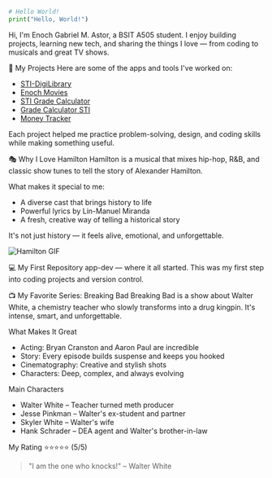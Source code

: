 ```python
# Hello World!
print("Hello, World!")
```

Hi, I'm Enoch Gabriel M. Astor, a BSIT A505 student.
I enjoy building projects, learning new tech, and sharing the things I love — from coding to musicals and great TV shows.

🚀 My Projects
Here are some of the apps and tools I've worked on:
- [STI-DigiLibrary](https://github.com/Enichh/STI-DigiLibrary)
- [Enoch Movies](https://enochmovies.netlify.app/)
- [STI Grade Calculator](https://stigradecalculator.netlify.app/)
- [Grade Calculator STI](https://gradecalculatorsti.netlify.app/)
- [Money Tracker](https://moneytrackerenoch.netlify.app/)

Each project helped me practice problem-solving, design, and coding skills while making something useful.

🎭 Why I Love Hamilton
Hamilton is a musical that mixes hip-hop, R&B, and classic show tunes to tell the story of Alexander Hamilton.

What makes it special to me:
- A diverse cast that brings history to life
- Powerful lyrics by Lin-Manuel Miranda
- A fresh, creative way of telling a historical story

It's not just history — it feels alive, emotional, and unforgettable.

![Hamilton GIF](https://media.giphy.com/media/9rJQoNtUVVTDG/giphy.gif)

💻 My First Repository
app-dev — where it all started. This was my first step into coding projects and version control.

📺 My Favorite Series: Breaking Bad
Breaking Bad is a show about Walter White, a chemistry teacher who slowly transforms into a drug kingpin. It's intense, smart, and unforgettable.

What Makes It Great
- Acting: Bryan Cranston and Aaron Paul are incredible
- Story: Every episode builds suspense and keeps you hooked
- Cinematography: Creative and stylish shots
- Characters: Deep, complex, and always evolving

Main Characters
- Walter White – Teacher turned meth producer
- Jesse Pinkman – Walter's ex-student and partner
- Skyler White – Walter's wife
- Hank Schrader – DEA agent and Walter's brother-in-law

My Rating
⭐⭐⭐⭐⭐ (5/5)

> "I am the one who knocks!" – Walter White
